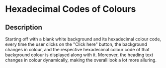 # Hexadecimal Codes of Colours 

## Description 

Starting off with a blank white background and its hexadecimal colour code, every time the user clicks on the "Click here" button, the background changes in colour, and the respective hexadecimal colour code of that background colour is displayed along with it. Moreover, the heading text changes in colour dynamically, making the overall look a lot more alluring. 

